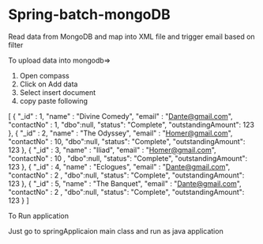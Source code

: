 # Spring-batch-mongoDB
Read data from MongoDB and map into XML file and trigger email based on filter

To upload data into mongodb=>

1. Open compass
2. Click on Add data
3. Select insert document
4. copy paste following


[
  { "_id" : 1, "name" : "Divine Comedy", "email" : "Dante@gmail.com", "contactNo" : 1, "dbo":null, "status": "Complete", "outstandingAmount": 123 },
  { "_id" : 2, "name" : "The Odyssey", "email" : "Homer@gmail.com", "contactNo" : 10, "dbo":null, "status": "Complete", "outstandingAmount": 123  },
  { "_id" : 3, "name" : "Iliad", "email" : "Homer@gmail.com", "contactNo" : 10 , "dbo":null, "status": "Complete", "outstandingAmount": 123 },
  { "_id" : 4, "name" : "Eclogues", "email" : "Dante@gmail.com", "contactNo" : 2 , "dbo":null, "status": "Complete", "outstandingAmount": 123 },
  { "_id" : 5, "name" : "The Banquet", "email" : "Dante@gmail.com", "contactNo" : 2 , "dbo":null, "status": "Complete", "outstandingAmount": 123 }
]


To Run application

Just go to springApplicaion main class and run as java application